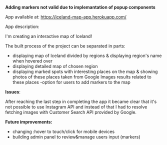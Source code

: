 **Adding markers not valid due to implemantation of popup components**

App available at:
https://iceland-map-app.herokuapp.com/

App description:

I'm creating an interactive map of Iceland!

The built process of the project can be separated in parts:

- displaying map of Iceland divided by regions & displaying region's name when hovered over
- displaying detailed map of chosen region
- displaying marked spots with interesting places on the map & showing photos of these places taken from Google Images results related to these places
  -option for users to add markers to the map

**Issues**:

After reaching the last step in completing the app it became clear that it's not possible to use Instagram API and instead of that I had to resolve fetching images with Customer Search API provided by Google.

**Future improvements:**

- changing :hover to touch/click for mobile devices
- building admin panel to review&manage users input (markers)
